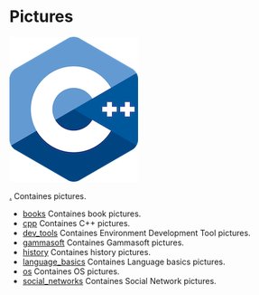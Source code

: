 # Pictures

![logo](logo.png)

[.](.) Containes pictures.

* [books](books) Containes book pictures.
* [cpp](cpp) Containes C++ pictures.
* [dev_tools](dev_tools) Containes Environment Development Tool pictures.
* [gammasoft](gammasoft) Containes Gammasoft pictures.
* [history](history) Containes history pictures.
* [language_basics](language_basics) Containes Language basics pictures.
* [os](os) Containes OS pictures.
* [social_networks](social_networks) Containes Social Network pictures.
